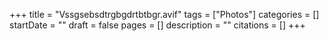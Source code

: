 +++
title = "Vssgsebsdtrgbgdrtbtbgr.avif"
tags = ["Photos"]
categories = []
startDate = ""
draft = false
pages = []
description = ""
citations = []
+++
